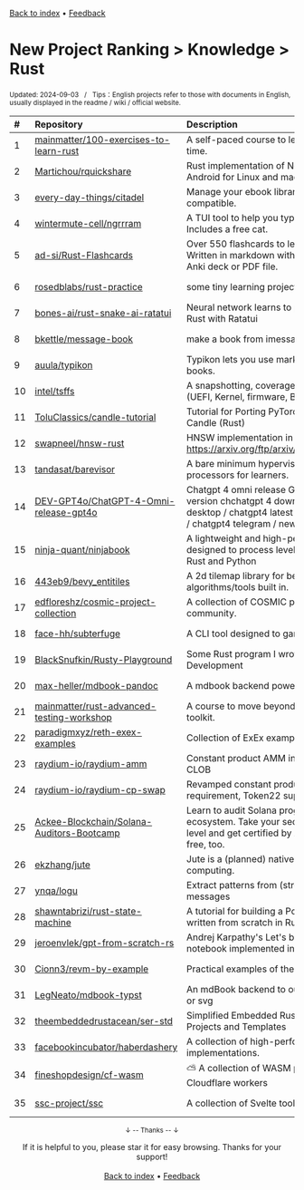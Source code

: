 <a href="https://github.com/GrowingGit/GitHub-English-Top-Charts#github-english-top-charts">Back to index</a> • <a href="/content/docs/feedback.md">Feedback</a>

# New Project Ranking > Knowledge > Rust
<sub>Updated: 2024-09-03&nbsp;&nbsp;&nbsp;/&nbsp;&nbsp;&nbsp;Tips：English projects refer to those with documents in English, usually displayed in the readme / wiki / official website.</sub>

|#|Repository|Description|Stars|Updated|Created|
|:-|:-|:-|:-|:-|:-|
|1|[mainmatter/100-exercises-to-learn-rust](https://github.com/mainmatter/100-exercises-to-learn-rust)|A self-paced course to learn Rust, one exercise at a time.|3517|2024-08-27|2024-05-12|
|2|[Martichou/rquickshare](https://github.com/Martichou/rquickshare)|Rust implementation of NearbyShare/QuickShare from Android for Linux and macOS.|1154|2024-09-02|2024-02-12|
|3|[every-day-things/citadel](https://github.com/every-day-things/citadel)|Manage your ebook library without frustrations. Calibre compatible.|977|2024-06-16|2024-01-08|
|4|[wintermute-cell/ngrrram](https://github.com/wintermute-cell/ngrrram)|A TUI tool to help you type faster and learn new layouts. Includes a free cat.|626|2024-06-03|2024-05-21|
|5|[ad-si/Rust-Flashcards](https://github.com/ad-si/Rust-Flashcards)|Over 550 flashcards to learn Rust from first principles. Written in markdown with script to convert them to an Anki deck or PDF file.|525|2024-06-25|2024-03-03|
|6|[rosedblabs/rust-practice](https://github.com/rosedblabs/rust-practice)|some tiny learning projects in Rust|444|2024-08-29|2024-04-22|
|7|[bones-ai/rust-snake-ai-ratatui](https://github.com/bones-ai/rust-snake-ai-ratatui)|Neural network learns to play snake in a terminal, built in Rust with Ratatui|372|2024-08-03|2024-06-30|
|8|[bkettle/message-book](https://github.com/bkettle/message-book)|make a book from imessages|303|2024-03-08|2024-01-24|
|9|[auula/typikon](https://github.com/auula/typikon)|Typikon lets you use markdown to write your online books.|283|2024-08-14|2024-06-24|
|10|[intel/tsffs](https://github.com/intel/tsffs)|A snapshotting, coverage-guided fuzzer for software (UEFI, Kernel, firmware, BIOS) built on SIMICS|270|2024-08-12|2023-09-12|
|11|[ToluClassics/candle-tutorial](https://github.com/ToluClassics/candle-tutorial)|Tutorial for Porting PyTorch Transformer Models to Candle (Rust)|231|2024-07-22|2023-10-13|
|12|[swapneel/hnsw-rust](https://github.com/swapneel/hnsw-rust)|HNSW implementation in Rust. Reference: https://arxiv.org/ftp/arxiv/papers/1603/1603.09320.pdf|219|2024-03-14|2024-03-02|
|13|[tandasat/barevisor](https://github.com/tandasat/barevisor)|A bare minimum hypervisor on AMD and Intel processors for learners.|184|2024-08-18|2024-03-30|
|14|[DEV-GPT4o/ChatGPT-4-Omni-release-gpt4o](https://github.com/DEV-GPT4o/ChatGPT-4-Omni-release-gpt4o)|Chatgpt 4 omni release GPT 4o / chatgpt-4 desktop version chchatgpt 4 download / darkgpt / chatgpt-desktop / chatgpt4 latest updating / chatgpt free version / chatgpt4 telegram / new chatgpt omni / ho ...|175|2024-05-18|2024-05-15|
|15|[ninja-quant/ninjabook](https://github.com/ninja-quant/ninjabook)|A lightweight and high-performance order-book designed to process level 2 and trades data. Available in Rust and Python|144|2024-04-21|2024-04-10|
|16|[443eb9/bevy_entitiles](https://github.com/443eb9/bevy_entitiles)|A 2d tilemap library for bevy. With many useful algorithms/tools built in.|132|2024-07-27|2023-10-23|
|17|[edfloreshz/cosmic-project-collection](https://github.com/edfloreshz/cosmic-project-collection)|A collection of COSMIC projects developed by the community.|124|2024-08-31|2024-03-19|
|18|[face-hh/subterfuge](https://github.com/face-hh/subterfuge)|A CLI tool designed to gamify your TypeScript learning.|120|2024-08-17|2024-01-31|
|19|[BlackSnufkin/Rusty-Playground](https://github.com/BlackSnufkin/Rusty-Playground)|Some Rust program I wrote while learning Malware Development |98|2024-07-20|2023-10-19|
|20|[max-heller/mdbook-pandoc](https://github.com/max-heller/mdbook-pandoc)|A mdbook backend powered by Pandoc.|96|2024-07-22|2023-11-16|
|21|[mainmatter/rust-advanced-testing-workshop](https://github.com/mainmatter/rust-advanced-testing-workshop)|A course to move beyond the built-in Rust testing toolkit.|95|2024-08-01|2023-12-20|
|22|[paradigmxyz/reth-exex-examples](https://github.com/paradigmxyz/reth-exex-examples)|Collection of ExEx examples built on Reth|92|2024-08-23|2024-06-25|
|23|[raydium-io/raydium-amm](https://github.com/raydium-io/raydium-amm)|Constant product AMM integrated with the OpenBook CLOB |87|2024-07-31|2023-12-25|
|24|[raydium-io/raydium-cp-swap](https://github.com/raydium-io/raydium-cp-swap)|Revamped constant product AMM - no Openbook ID requirement, Token22 support|65|2024-08-30|2023-12-29|
|25|[Ackee-Blockchain/Solana-Auditors-Bootcamp](https://github.com/Ackee-Blockchain/Solana-Auditors-Bootcamp)|Learn to audit Solana programs and help secure the ecosystem. Take your security practices to the next level and get certified by Ackee Blockchain Security. It's free, too.|64|2024-08-29|2024-07-31|
|26|[ekzhang/jute](https://github.com/ekzhang/jute)|Jute is a (planned) native notebook for interactive computing.|62|2024-05-06|2024-01-09|
|27|[ynqa/logu](https://github.com/ynqa/logu)|Extract patterns from (streaming) unstructured log messages|60|2024-08-05|2024-08-05|
|28|[shawntabrizi/rust-state-machine](https://github.com/shawntabrizi/rust-state-machine)|A tutorial for building a Polkadot SDK-like state machine written from scratch in Rust.|55|2024-08-07|2023-11-08|
|29|[jeroenvlek/gpt-from-scratch-rs](https://github.com/jeroenvlek/gpt-from-scratch-rs)|Andrej Karpathy's Let's build GPT: from scratch video & notebook implemented in Rust + candle|51|2024-03-31|2023-12-04|
|30|[Cionn3/revm-by-example](https://github.com/Cionn3/revm-by-example)|Practical examples of the Rust Ethereum Virtual Machine|48|2024-07-09|2024-02-29|
|31|[LegNeato/mdbook-typst](https://github.com/LegNeato/mdbook-typst)|An mdBook backend to output Typst markup, pdf, png, or svg|47|2024-06-16|2023-11-29|
|32|[theembeddedrustacean/ser-std](https://github.com/theembeddedrustacean/ser-std)|Simplified Embedded Rust: Standard Edition Book Projects and Templates |45|2024-05-16|2024-04-30|
|33|[facebookincubator/haberdashery](https://github.com/facebookincubator/haberdashery)|A collection of high-performance crypto implementations. |44|2024-07-11|2024-03-24|
|34|[fineshopdesign/cf-wasm](https://github.com/fineshopdesign/cf-wasm)|⛅ A collection of WASM packages those work on Cloudflare workers|44|2024-09-01|2024-01-12|
|35|[ssc-project/ssc](https://github.com/ssc-project/ssc)|A collection of Svelte tools written in Rust.|43|2024-08-08|2024-05-31|

<div align="center">
    <p><sub>↓ -- Thanks -- ↓</sub></p>
    If it is helpful to you, please star it for easy browsing. Thanks for your support!
</div>

<br/>

<div align="center"><a href="https://github.com/GrowingGit/GitHub-English-Top-Charts#github-english-top-charts">Back to index</a> • <a href="/content/docs/feedback.md">Feedback</a></div>
